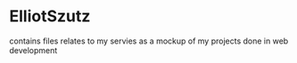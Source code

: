 # ElliotSzutz
contains files relates to my servies as a mockup of my projects done in web development
